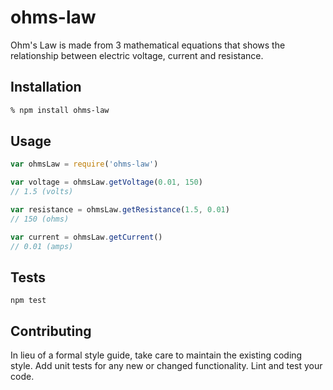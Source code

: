 # ohms-law
Ohm's Law is made from 3 mathematical equations that shows the relationship between electric voltage, current and resistance.

## Installation

```bash
% npm install ohms-law
```

## Usage

```js
var ohmsLaw = require('ohms-law')

var voltage = ohmsLaw.getVoltage(0.01, 150)
// 1.5 (volts)

var resistance = ohmsLaw.getResistance(1.5, 0.01)
// 150 (ohms)

var current = ohmsLaw.getCurrent()
// 0.01 (amps)
```

## Tests

  `npm test`

## Contributing

In lieu of a formal style guide, take care to maintain the existing coding style. Add unit tests for any new or changed functionality. Lint and test your code.
